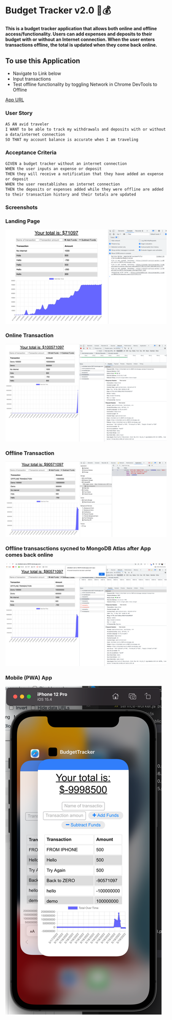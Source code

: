 # Budget Tracker v2.0 :turtle::moneybag:

#### This is a budget tracker application that allows both online and offline access/functionality. Users can add expenses and deposits to their budget with or without an Internet connection. When the user enters transactions offline, the total is updated when they come back online.

## To use this Application

- Navigate to Link below
- Input transactions
- Test offline functionality by toggling Network in Chrome DevTools to Offline

[App URL](https://shielded-sierra-30574.herokuapp.com/)

### User Story
```
AS AN avid traveler
I WANT to be able to track my withdrawals and deposits with or without a data/internet connection
SO THAT my account balance is accurate when I am traveling 
```

### Acceptance Criteria
```
GIVEN a budget tracker without an internet connection
WHEN the user inputs an expense or deposit
THEN they will receive a notification that they have added an expense or deposit
WHEN the user reestablishes an internet connection
THEN the deposits or expenses added while they were offline are added to their transaction history and their totals are updated
```

### Screenshots

### Landing Page

![](./other/2022-05-19-06-06-10.png)

### Online Transaction

![](./other/2022-05-19-06-07-46.png)

### Offline Transaction

![](./other/2022-05-19-06-09-10.png)

### Offline transasctions sycned to MongoDB Atlas after App comes back online

![](./other/2022-05-19-06-10-05.png)

### Mobile (PWA) App

![](./other/2022-05-19-06-49-32.png)
